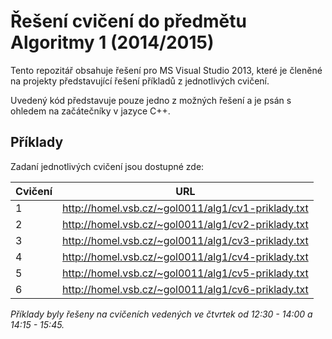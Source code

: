 # Řešení cvičení do předmětu Algoritmy 1 (2014/2015)
Tento repozitář obsahuje řešení pro MS Visual Studio 2013, které je členěné na 
projekty představující řešení příkladů z jednotlivých cvičení.

Uvedený kód představuje pouze jedno z možných řešení a je psán s ohledem
na začátečníky v jazyce C++.

## Příklady
Zadaní jednotlivých cvičení jsou dostupné zde:

Cvičení  | URL
-------- | ---
1  | http://homel.vsb.cz/~gol0011/alg1/cv1-priklady.txt
2  | http://homel.vsb.cz/~gol0011/alg1/cv2-priklady.txt
3  | http://homel.vsb.cz/~gol0011/alg1/cv3-priklady.txt
4  | http://homel.vsb.cz/~gol0011/alg1/cv4-priklady.txt
5  | http://homel.vsb.cz/~gol0011/alg1/cv5-priklady.txt
6  | http://homel.vsb.cz/~gol0011/alg1/cv6-priklady.txt

*Příklady byly řešeny na cvičeních vedených ve čtvrtek od 12:30 - 14:00 a 14:15 - 15:45.*